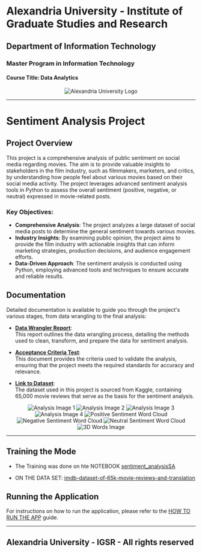 # Alexandria University - Institute of Graduate Studies and Research  
## Department of Information Technology  
### Master Program in Information Technology  
#### Course Title: Data Analytics

<div align="center">
    <img src="pics/Alexandria_University_logo.jpg" alt="Alexandria University Logo">
</div>

---

# Sentiment Analysis Project

## Project Overview

This project is a comprehensive analysis of public sentiment on social media regarding movies. The aim is to provide valuable insights to stakeholders in the film industry, such as filmmakers, marketers, and critics, by understanding how people feel about various movies based on their social media activity. The project leverages advanced sentiment analysis tools in Python to assess the overall sentiment (positive, negative, or neutral) expressed in movie-related posts.

### Key Objectives:

- **Comprehensive Analysis**: The project analyzes a large dataset of social media posts to determine the general sentiment towards various movies. 
- **Industry Insights**: By examining public opinion, the project aims to provide the film industry with actionable insights that can inform marketing strategies, production decisions, and audience engagement efforts.
- **Data-Driven Approach**: The sentiment analysis is conducted using Python, employing advanced tools and techniques to ensure accurate and reliable results.

## Documentation

Detailed documentation is available to guide you through the project's various stages, from data wrangling to the final analysis:

- **[Data Wrangler Report](project_documents/Data%20analytics%20project%20..group%207.pdf)**:  
  This report outlines the data wrangling process, detailing the methods used to clean, transform, and prepare the data for sentiment analysis.

- **[Acceptance Criteria Test](project_documents/Data%20analytics%20project.pdf)**:  
  This document provides the criteria used to validate the analysis, ensuring that the project meets the required standards for accuracy and relevance.

- **[Link to Dataset](https://www.kaggle.com/datasets/crisbam/imdb-dataset-of-65k-movie-reviews-and-translation)**:  
  The dataset used in this project is sourced from Kaggle, containing 65,000 movie reviews that serve as the basis for the sentiment analysis.

<div align="center">
    <img src="pics/1.png" alt="Analysis Image 1">
    <img src="pics/2.png" alt="Analysis Image 2">
    <img src="pics/4.png" alt="Analysis Image 3">
    <img src="pics/5.png" alt="Analysis Image 4">
    <img src="pics/Positive%20Word%20Cloud.png" alt="Positive Sentiment Word Cloud">
    <img src="pics/Negative%20Word%20Cloud.png" alt="Negative Sentiment Word Cloud">
    <img src="pics/Neutral%20Word%20Cloud.png" alt="Neutral Sentiment Word Cloud">
    <img src="pics/3D-WORDS.png" alt="3D Words Image">
</div>

---
## Training the Mode

* The Training was done on hte NOTEBOOK [sentiment_analysisSA](predictive_modeling/sentiment_analysisSA.ipynb)

* ON THE DATA SET:
[imdb-dataset-of-65k-movie-reviews-and-translation](https://www.kaggle.com/datasets/crisbam/imdb-dataset-of-65k-movie-reviews-and-translation)

## Running the Application

For instructions on how to run the application, please refer to the [HOW TO RUN THE APP](HOW_TO_RUN_THE_APP.txt) guide.

---

## Alexandria University - IGSR - All rights reserved